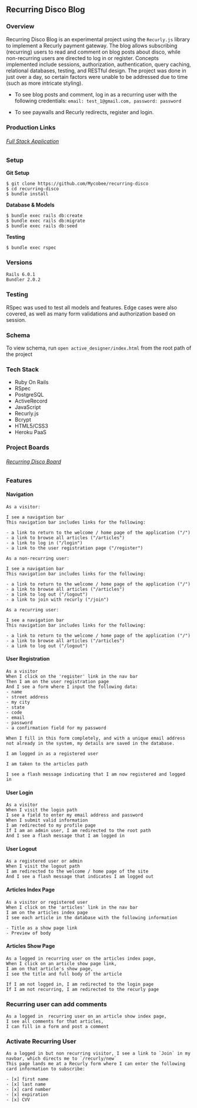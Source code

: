 ## Recurring Disco Blog

### Overview
Recurring Disco Blog is an experimental project using the `Recurly.js` library to implement a Recurly payment gateway.  The blog allows subscribing (recurring) users to read and comment on blog posts about disco, while non-recurring users are directed to log in or register. Concepts implemented include sessions, authorization, authentication, query caching, relational databases, testing, and RESTful design.  The project was done in just over a day, so certain factors were unable to be addressed due to time (such as more intricate styling).  

* To see blog posts and comment, log in as a recurring user with the following credentials: 
`email: test_1@gmail.com, password: password`

* To see paywalls and Recurly redirects, register and login.

### Production Links
###### [Full Stack Application](https://powerful-badlands-17766.herokuapp.com)

### Setup

**Git Setup**
```
$ git clone https://github.com/Mycobee/recurring-disco
$ cd recurring-disco
$ bundle install
```
**Database & Models**  
```
$ bundle exec rails db:create  
$ bundle exec rails db:migrate  
$ bundle exec rails db:seed
```
**Testing**
```
$ bundle exec rspec
```

### Versions

`Rails 6.0.1`  
`Bundler 2.0.2`  

### Testing
RSpec was used to test all models and features.  Edge cases were also covered, as well as many form validations and authorization based on session.

### Schema
To view schema, run `open active_designer/index.html` from the root path of the project

### Tech Stack
* Ruby On Rails
* RSpec
* PostgreSQL
* ActiveRecord
* JavaScript
* Recurly.js
* Bcrypt
* HTML5/CSS3
* Heroku PaaS

### Project Boards
###### [Recurring Disco Board](https://github.com/Mycobee/recurring-disco/projects/1)

### Features

#### Navigation
```
As a visitor: 

I see a navigation bar
This navigation bar includes links for the following:

- a link to return to the welcome / home page of the application ("/")
- a link to browse all articles ("/articles")
- a link to log in ("/login")
- a link to the user registration page ("/register")

As a non-recurring user:

I see a navigation bar
This navigation bar includes links for the following:

- a link to return to the welcome / home page of the application ("/")
- a link to browse all articles ("/articles")
- a link to log out ("/logout")
- a link to join with recurly ("/join")

As a recurring user:

I see a navigation bar
This navigation bar includes links for the following:

- a link to return to the welcome / home page of the application ("/")
- a link to browse all articles ("/articles")
- a link to log out ("/logout")
```

#### User Registration
```
As a visitor
When I click on the 'register' link in the nav bar
Then I am on the user registration page
And I see a form where I input the following data:
- name
- street address
- my city
- state
- code
- email
- password
- a confirmation field for my password

When I fill in this form completely, and with a unique email address not already in the system, my details are saved in the database.

I am logged in as a registered user

I am taken to the articles path

I see a flash message indicating that I am now registered and logged in
```

#### User Login
```
As a visitor
When I visit the login path
I see a field to enter my email address and password
When I submit valid information
I am redirected to my profile page
If I am an admin user, I am redirected to the root path
And I see a flash message that I am logged in
```

#### User Logout
```
As a registered user or admin
When I visit the logout path
I am redirected to the welcome / home page of the site
And I see a flash message that indicates I am logged out
```

#### Articles Index Page
```
As a visitor or registered user
When I click on the 'articles' link in the nav bar
I am on the articles index page
I see each article in the database with the following information

- Title as a show page link
- Preview of body
```

#### Articles Show Page
```
As a logged in recurring user on the articles index page,
When I click on an article show page link,
I am on that article's show page,
I see the title and full body of the article

If I am not logged in, I am redirected to the login page
If I am not recurring, I am redirected to the recurly page
```

### Recurring user can add comments
```
As a logged in  recurring user on an article show index page,
I see all comments for that articles,
I can fill in a form and post a comment
```

### Activate Recurring User
```
As a logged in but non recurring visitor, I see a link to `Join` in my navbar, which directs me to `/recurly/new`
This page lands me at a Recurly form where I can enter the following card information to subscribe:

- [x] first name
- [x] last name
- [x] card number
- [x] expiration
- [x] CVV
```
